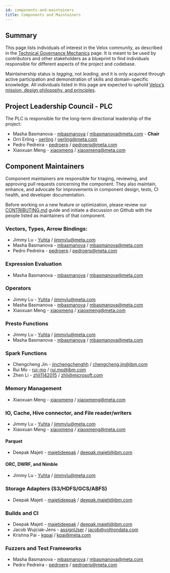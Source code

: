 ```yaml
---
id: components-and-maintainers
title: Components and Maintainers
---
```


## Summary

This page lists individuals of interest in the Velox community, as described in
the [Technical Governance Mechanics](./technical-governance)
page. It is meant to be used by contributors and other stakeholders as a
blueprint to find individuals responsible for different aspects of the project
and codebase.

Maintainership status is *lagging*, not *leading*, and it is only acquired
through active participation and demonstration of skills and domain-specific
knowledge. All individuals listed in this page are expected to uphold
[Velox’s mission, design philosophy, and principles](./design-philosophy).

## Project Leadership Council - PLC

The PLC is responsible for the long-term directional leadership of the project:

* Masha Basmanova - [mbasmanova](https://github.com/mbasmanova) / mbasmanova@meta.com - **Chair**
* Orri Erling - [oerling](https://github.com/oerling) / oerling@meta.com
* Pedro Pedreira - [pedroerp](https://github.com/pedroerp) / pedroerp@meta.com
* Xiaoxuan Meng - [xiaoxmeng](https://github.com/xiaoxmeng) / xiaoxmeng@meta.com

## Component Maintainers

Component maintainers are responsible for triaging, reviewing, and approving
pull requests concerning the component. They also maintain, enhance,
and advocate for improvements in component design, tests, CI health, and
developer documentation.

Before working on a new feature or optimization, please review our
[CONTRIBUTING.md](https://github.com/facebookincubator/velox/blob/main/CONTRIBUTING.md)
guide and initiate a discussion on Github with the people listed as
maintainers of that component.

### Vectors, Types, Arrow Bindings:

* Jimmy Lu - [Yuhta](https://github.com/Yuhta) / jimmylu@meta.com
* Masha Basmanova - [mbasmanova](https://github.com/mbasmanova) / mbasmanova@meta.com
* Pedro Pedreira - [pedroerp](https://github.com/pedroerp) / pedroerp@meta.com

### Expression Evaluation

* Masha Basmanova - [mbasmanova](https://github.com/mbasmanova) / mbasmanova@meta.com

### Operators

* Jimmy Lu - [Yuhta](https://github.com/Yuhta) / jimmylu@meta.com
* Masha Basmanova - [mbasmanova](https://github.com/mbasmanova) / mbasmanova@meta.com
* Xiaoxuan Meng - [xiaoxmeng](https://github.com/xiaoxmeng) / xiaoxmeng@meta.com

### Presto Functions

* Jimmy Lu - [Yuhta](https://github.com/Yuhta) / jimmylu@meta.com
* Masha Basmanova - [mbasmanova](https://github.com/mbasmanova) / mbasmanova@meta.com

### Spark Functions

* Chengcheng Jin - [jinchengchenghh](https://github.com/jinchengchenghh) / chengcheng.jin@ibm.com
* Rui Mo - [rui-mo](https://github.com/rui-mo) / rui.mo@ibm.com
* Zhen Li - [zhli1142015](https://github.com/zhli1142015) / zhli@microsoft.com

### Memory Management

* Xiaoxuan Meng - [xiaoxmeng](https://github.com/xiaoxmeng) / xiaoxmeng@meta.com

### IO, Cache, Hive connector, and File reader/writers

* Jimmy Lu - [Yuhta](https://github.com/Yuhta) / jimmylu@meta.com
* Xiaoxuan Meng - [xiaoxmeng](https://github.com/xiaoxmeng) / xiaoxmeng@meta.com

#### Parquet

* Deepak Majeti - [majetideepak](https://github.com/majetideepak) / deepak.majeti@ibm.com

#### ORC, DWRF, and Nimble

* Jimmy Lu - [Yuhta](https://github.com/Yuhta) / jimmylu@meta.com

### Storage Adapters (S3/HDFS/GCS/ABFS)

* Deepak Majeti - [majetideepak](https://github.com/majetideepak) / deepak.majeti@ibm.com

### Builds and CI

* Deepak Majeti - [majetideepak](https://github.com/majetideepak) / deepak.majeti@ibm.com
* Jacob Wujciak-Jens - [assignUser](https://github.com/assignUser) / jacob@voltrondata.com
* Krishna Pai - [kgpai](https://github.com/kgpai) / kpai@meta.com

### Fuzzers and Test Frameworks

* Masha Basmanova - [mbasmanova](https://github.com/mbasmanova) / mbasmanova@meta.com
* Pedro Pedreira - [pedroerp](https://github.com/pedroerp) / pedroerp@meta.com
